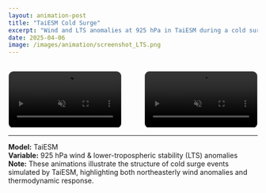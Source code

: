 ```yaml
---
layout: animation-post
title: "TaiESM Cold Surge"
excerpt: "Wind and LTS anomalies at 925 hPa in TaiESM during a cold surge event."
date: 2025-04-06
image: /images/animation/screenshot_LTS.png
---
```


<style>
.video-row {
  display: flex;
  justify-content: space-between;
  flex-wrap: wrap;
  gap: 1rem;
  padding-top: 1rem;
}
.video-row video {
  width: 45%;
  height: auto;
  border-radius: 10px;
  border: 1px solid #ddd;
}
</style>

<div class="video-row">
  <video controls loop muted autoplay>
    <source src="/images/animation/TaiESM_NSS_925hPa_wind-3.mp4" type="video/mp4">
    Your browser does not support the video tag.
  </video>

  <video controls loop muted autoplay>
    <source src="/images/animation/TaiESM_LTS_925hPa_wind-3.mp4" type="video/mp4">
    Your browser does not support the video tag.
  </video>
</div>

---

**Model:** TaiESM  
**Variable:** 925 hPa wind & lower-tropospheric stability (LTS) anomalies  
**Note:** These animations illustrate the structure of cold surge events simulated by TaiESM, highlighting both northeasterly wind anomalies and thermodynamic response.
